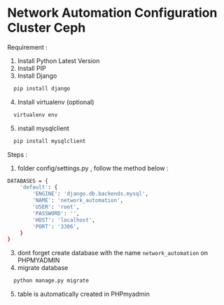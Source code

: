 # Network Automation Configuration Cluster Ceph

Requirement :
1. Install Python Latest Version
2. Install PIP
3. Install Django
```bash
  pip install django
```
4. Install virtualenv (optional)
```bash
  virtualenv env
```
5. install mysqlclient
```bash
  pip install mysqlclient
```

Steps :
1. folder config/settings.py , follow the method below :
```bash
DATABASES = {
    'default': {
        'ENGINE': 'django.db.backends.mysql',
        'NAME': 'network_automation',
        'USER': 'root',
        'PASSWORD': '',
        'HOST': 'localhost',
        'PORT': '3306',
    }
}
```
3. dont forget create database with the name `network_automation` on PHPMYADMIN
4. migrate database
```bash
  python manage.py migrate
```
5. table is automatically created in PHPmyadmin

